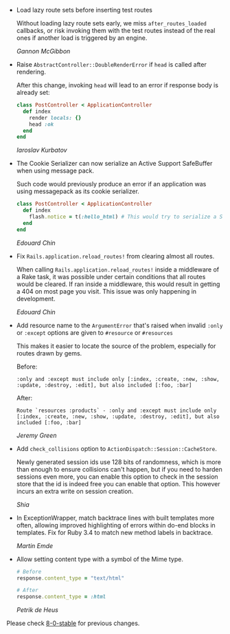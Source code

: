 *   Load lazy route sets before inserting test routes

    Without loading lazy route sets early, we miss `after_routes_loaded` callbacks, or risk
    invoking them with the test routes instead of the real ones if another load is triggered by an engine.

    *Gannon McGibbon*

*   Raise `AbstractController::DoubleRenderError` if `head` is called after rendering.

    After this change, invoking `head` will lead to an error if response body is already set:

    ```ruby
    class PostController < ApplicationController
      def index
        render locals: {}
        head :ok
      end
    end
    ```

    *Iaroslav Kurbatov*

*   The Cookie Serializer can now serialize an Active Support SafeBuffer when using message pack.

    Such code would previously produce an error if an application was using messagepack as its cookie serializer.

    ```ruby
    class PostController < ApplicationController
      def index
        flash.notice = t(:hello_html) # This would try to serialize a SafeBuffer, which was not possible.
      end
    end
    ```

    *Edouard Chin*

*   Fix `Rails.application.reload_routes!` from clearing almost all routes.

    When calling `Rails.application.reload_routes!` inside a middleware of
    a Rake task, it was possible under certain conditions that all routes would be cleared.
    If ran inside a middleware, this would result in getting a 404 on most page you visit.
    This issue was only happening in development.

    *Edouard Chin*

*   Add resource name to the `ArgumentError` that's raised when invalid `:only` or `:except` options are given to `#resource` or `#resources`

    This makes it easier to locate the source of the problem, especially for routes drawn by gems.

    Before:
    ```
    :only and :except must include only [:index, :create, :new, :show, :update, :destroy, :edit], but also included [:foo, :bar]
    ```

    After:
    ```
    Route `resources :products` - :only and :except must include only [:index, :create, :new, :show, :update, :destroy, :edit], but also included [:foo, :bar]
    ```

    *Jeremy Green*

*   Add `check_collisions` option to `ActionDispatch::Session::CacheStore`.

    Newly generated session ids use 128 bits of randomness, which is more than
    enough to ensure collisions can't happen, but if you need to harden sessions
    even more, you can enable this option to check in the session store that the id
    is indeed free you can enable that option. This however incurs an extra write
    on session creation.

    *Shia*

*   In ExceptionWrapper, match backtrace lines with built templates more often,
    allowing improved highlighting of errors within do-end blocks in templates.
    Fix for Ruby 3.4 to match new method labels in backtrace.

    *Martin Emde*

*   Allow setting content type with a symbol of the Mime type.

    ```ruby
    # Before
    response.content_type = "text/html"

    # After
    response.content_type = :html
    ```

    *Petrik de Heus*

Please check [8-0-stable](https://github.com/rails/rails/blob/8-0-stable/actionpack/CHANGELOG.md) for previous changes.
